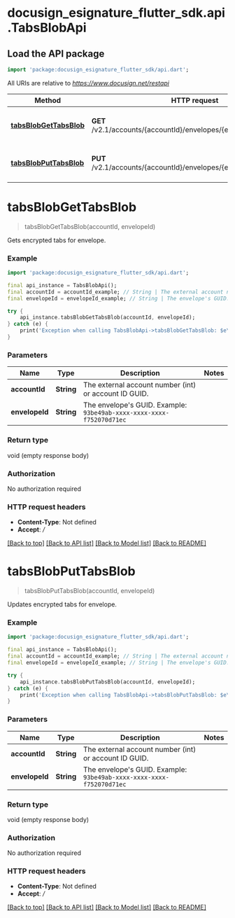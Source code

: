 # docusign_esignature_flutter_sdk.api.TabsBlobApi

## Load the API package
```dart
import 'package:docusign_esignature_flutter_sdk/api.dart';
```

All URIs are relative to *https://www.docusign.net/restapi*

Method | HTTP request | Description
------------- | ------------- | -------------
[**tabsBlobGetTabsBlob**](TabsBlobApi.md#tabsblobgettabsblob) | **GET** /v2.1/accounts/{accountId}/envelopes/{envelopeId}/tabs_blob | Gets encrypted tabs for envelope.
[**tabsBlobPutTabsBlob**](TabsBlobApi.md#tabsblobputtabsblob) | **PUT** /v2.1/accounts/{accountId}/envelopes/{envelopeId}/tabs_blob | Updates encrypted tabs for envelope.


# **tabsBlobGetTabsBlob**
> tabsBlobGetTabsBlob(accountId, envelopeId)

Gets encrypted tabs for envelope.

### Example
```dart
import 'package:docusign_esignature_flutter_sdk/api.dart';

final api_instance = TabsBlobApi();
final accountId = accountId_example; // String | The external account number (int) or account ID GUID.
final envelopeId = envelopeId_example; // String | The envelope's GUID.   Example: `93be49ab-xxxx-xxxx-xxxx-f752070d71ec` 

try {
    api_instance.tabsBlobGetTabsBlob(accountId, envelopeId);
} catch (e) {
    print('Exception when calling TabsBlobApi->tabsBlobGetTabsBlob: $e\n');
}
```

### Parameters

Name | Type | Description  | Notes
------------- | ------------- | ------------- | -------------
 **accountId** | **String**| The external account number (int) or account ID GUID. | 
 **envelopeId** | **String**| The envelope's GUID.   Example: `93be49ab-xxxx-xxxx-xxxx-f752070d71ec`  | 

### Return type

void (empty response body)

### Authorization

No authorization required

### HTTP request headers

 - **Content-Type**: Not defined
 - **Accept**: */*

[[Back to top]](#) [[Back to API list]](../README.md#documentation-for-api-endpoints) [[Back to Model list]](../README.md#documentation-for-models) [[Back to README]](../README.md)

# **tabsBlobPutTabsBlob**
> tabsBlobPutTabsBlob(accountId, envelopeId)

Updates encrypted tabs for envelope.

### Example
```dart
import 'package:docusign_esignature_flutter_sdk/api.dart';

final api_instance = TabsBlobApi();
final accountId = accountId_example; // String | The external account number (int) or account ID GUID.
final envelopeId = envelopeId_example; // String | The envelope's GUID.   Example: `93be49ab-xxxx-xxxx-xxxx-f752070d71ec` 

try {
    api_instance.tabsBlobPutTabsBlob(accountId, envelopeId);
} catch (e) {
    print('Exception when calling TabsBlobApi->tabsBlobPutTabsBlob: $e\n');
}
```

### Parameters

Name | Type | Description  | Notes
------------- | ------------- | ------------- | -------------
 **accountId** | **String**| The external account number (int) or account ID GUID. | 
 **envelopeId** | **String**| The envelope's GUID.   Example: `93be49ab-xxxx-xxxx-xxxx-f752070d71ec`  | 

### Return type

void (empty response body)

### Authorization

No authorization required

### HTTP request headers

 - **Content-Type**: Not defined
 - **Accept**: */*

[[Back to top]](#) [[Back to API list]](../README.md#documentation-for-api-endpoints) [[Back to Model list]](../README.md#documentation-for-models) [[Back to README]](../README.md)

